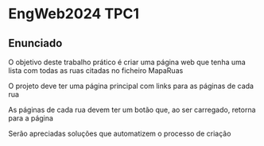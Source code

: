 # EngWeb2024 TPC1

## Enunciado

O objetivo deste trabalho prático é criar uma página web que tenha uma lista com todas as ruas citadas no ficheiro MapaRuas

O projeto deve ter uma página principal com links para as páginas de cada rua

As páginas de cada rua devem ter um botão que, ao ser carregado, retorna para a página

Serão apreciadas soluções que automatizem o processo de criação

